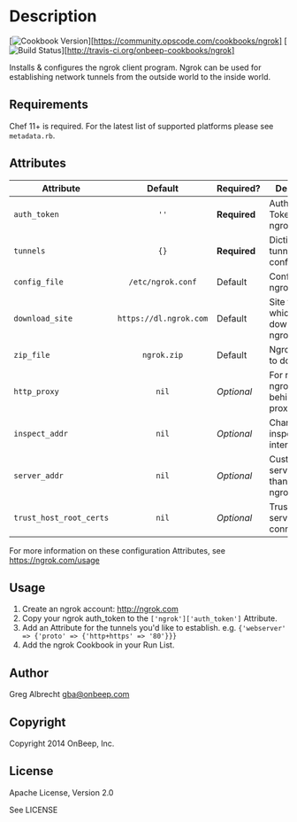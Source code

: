 Description
===========
[![Cookbook Version](http://img.shields.io/cookbook/v/ngrok.svg)][https://community.opscode.com/cookbooks/ngrok]
[![Build Status](http://img.shields.io/travis/onbeep-cookbooks/ngrok.svg)][http://travis-ci.org/onbeep-cookbooks/ngrok]

Installs & configures the ngrok client program. Ngrok can be used for establishing
network tunnels from the outside world to the inside world.


Requirements
------------
Chef 11+ is required. For the latest list of supported platforms please see `metadata.rb`.


Attributes
----------
| Attribute               | Default                | Required?    | Description                                   |
|-------------------------|:----------------------:|--------------|-----------------------------------------------|
| `auth_token`            | `''`                   | **Required** | Authentication Token for ngrok.com            |
| `tunnels`               | `{}`                   | **Required** | Dictionary of tunnel configurations.          |
| `config_file`           | `/etc/ngrok.conf`      | Default      | Config file for ngrok client.                 |
| `download_site`         | `https://dl.ngrok.com` | Default      | Site from which to download ngrok.            |
| `zip_file`              | `ngrok.zip`            | Default      | Ngrok archive to download.                    |
| `http_proxy`            | `nil`                  | *Optional*   | For running ngrok client behind a HTTP proxy. |
| `inspect_addr`          | `nil`                  | *Optional*   | Change web inspection interface.              |
| `server_addr`           | `nil`                  | *Optional*   | Custom ngrok server (other than ngrok.com)    |
| `trust_host_root_certs` | `nil`                  | *Optional*   | Trust custom server TLS connections           |

For more information on these configuration Attributes, see https://ngrok.com/usage

Usage
-----
1. Create an ngrok account: http://ngrok.com
2. Copy your ngrok auth_token to the `['ngrok']['auth_token']` Attribute.
3. Add an Attribute for the tunnels you'd like to establish. e.g. `{'webserver' => {'proto' => {'http+https' => '80'}}}`
4. Add the ngrok Cookbook in your Run List.



Author
------
Greg Albrecht <gba@onbeep.com>


Copyright
---------
Copyright 2014 OnBeep, Inc.


License
-------
Apache License, Version 2.0

See LICENSE
